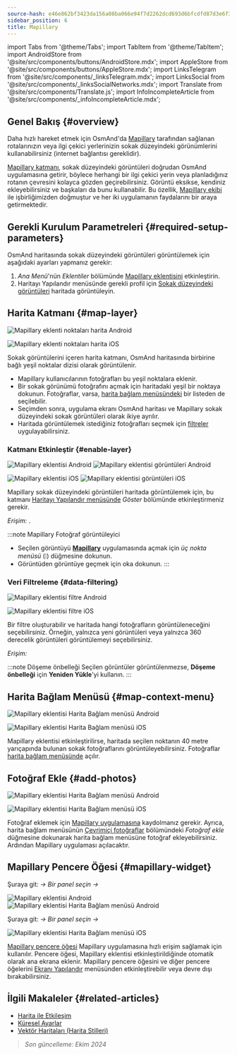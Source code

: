 ```yaml
---
source-hash: e46e862bf3423da156a08ba066e94f7d2262dcd693d6bfcdfd87d3e6f3328253
sidebar_position: 6
title: Mapillary
---
```

import Tabs from '@theme/Tabs';
import TabItem from '@theme/TabItem';
import AndroidStore from '@site/src/components/buttons/AndroidStore.mdx';
import AppleStore from '@site/src/components/buttons/AppleStore.mdx';
import LinksTelegram from '@site/src/components/_linksTelegram.mdx';
import LinksSocial from '@site/src/components/_linksSocialNetworks.mdx';
import Translate from '@site/src/components/Translate.js';
import InfoIncompleteArticle from '@site/src/components/_infoIncompleteArticle.mdx';



## Genel Bakış {#overview}

Daha hızlı hareket etmek için OsmAnd'da [Mapillary](https://www.mapillary.com/) tarafından sağlanan rotalarınızın veya ilgi çekici yerlerinizin sokak düzeyindeki görünümlerini kullanabilirsiniz (internet bağlantısı gereklidir).

[Mapillary katmanı](https://www.mapillary.com/), sokak düzeyindeki görüntüleri doğrudan OsmAnd uygulamasına getirir, böylece herhangi bir ilgi çekici yerin veya planladığınız rotanın çevresini kolayca gözden geçirebilirsiniz. Görüntü eksikse, kendiniz ekleyebilirsiniz ve başkaları da bunu kullanabilir. Bu özellik, [Mapillary ekibi](https://www.mapillary.com/about) ile işbirliğimizden doğmuştur ve her iki uygulamanın faydalarını bir araya getirmektedir.


## Gerekli Kurulum Parametreleri {#required-setup-parameters}

OsmAnd haritasında sokak düzeyindeki görüntüleri görüntülemek için aşağıdaki ayarları yapmanız gerekir:

1. *Ana Menü*'nün *Eklentiler* bölümünde [Mapillary eklentisini](../plugins/#enable--disable) etkinleştirin.
2. Haritayı Yapılandır menüsünde gerekli profil için [Sokak düzeyindeki görüntüleri](#enable-layer) haritada görüntüleyin.


## Harita Katmanı {#map-layer}

<Tabs groupId="operating-systems">

<TabItem value="android" label="Android">

![Mapillary eklenti noktaları harita Android](@site/static/img/plugins/mapillary/mapillary_plugin_points_android.png)

</TabItem>

<TabItem value="ios" label="iOS">

![Mapillary eklenti noktaları harita iOS](@site/static/img/plugins/mapillary/mapillary_plugin_points_ios.png)

</TabItem>

</Tabs>

Sokak görüntülerini içeren harita katmanı, OsmAnd haritasında birbirine bağlı yeşil noktalar dizisi olarak görüntülenir.

- Mapillary kullanıcılarının fotoğrafları bu yeşil noktalara eklenir.
- Bir sokak görünümü fotoğrafını açmak için haritadaki yeşil bir noktaya dokunun. Fotoğraflar, varsa, [harita bağlam menüsündeki](#map-context-menu) bir listeden de seçilebilir.
- Seçimden sonra, uygulama ekranı OsmAnd haritası ve Mapillary sokak düzeyindeki sokak görüntüleri olarak ikiye ayrılır.
- Haritada görüntülemek istediğiniz fotoğrafları seçmek için [filtreler](#data-filtering) uygulayabilirsiniz.


### Katmanı Etkinleştir {#enable-layer}

<Tabs groupId="operating-systems">

<TabItem value="android" label="Android">

![Mapillary eklentisi Android](@site/static/img/plugins/mapillary/mapilary_enable_layer_1_andr.png) ![Mapillary eklentisi görüntüleri Android](@site/static/img/plugins/mapillary/mapilary_enable_layer_2_andr.png)

</TabItem>

<TabItem value="ios" label="iOS">

![Mapillary eklentisi iOS](@site/static/img/plugins/mapillary/Mapilary_street_level_imagery_ios.png) ![Mapillary eklentisi görüntüleri iOS](@site/static/img/plugins/mapillary/mapillary_plugin_images_ios.png)

</TabItem>

</Tabs>

Mapillary sokak düzeyindeki görüntüleri haritada görüntülemek için, bu katmanı [Haritayı Yapılandır menüsünde](../map/configure-map-menu.md) *Göster* bölümünde etkinleştirmeniz gerekir.

*Erişim: <Translate ids="shared_string_menu,configure_map,street_level_imagery"/>*.

:::note Mapillary Fotoğraf görüntüleyici

- Seçilen görüntüyü [**Mapillary**](https://www.mapillary.com/mobile-apps) uygulamasında açmak için *üç nokta menüsü* (&#8285;) düğmesine dokunun.
- Görüntüden görüntüye geçmek için oka dokunun.
:::


### Veri Filtreleme {#data-filtering}

<Tabs groupId="operating-systems">

<TabItem value="android" label="Android">

![Mapillary eklentisi filtre Android](@site/static/img/plugins/mapillary/mapillary_config_map_filter_andr.png)

</TabItem>

<TabItem value="ios" label="iOS">

![Mapillary eklentisi filtre iOS](@site/static/img/plugins/mapillary/mapillary_plugin_filter_ios.png)

</TabItem>

</Tabs>

Bir filtre oluşturabilir ve haritada hangi fotoğrafların görüntüleneceğini seçebilirsiniz. Örneğin, yalnızca yeni görüntüleri veya yalnızca 360 derecelik görüntüleri görüntülemeyi seçebilirsiniz.

*Erişim: <Translate ids="shared_string_menu,configure_map,street_level_imagery"/>*

:::note Döşeme önbelleği
Seçilen görüntüler görüntülenmezse, **Döşeme önbelleği** için **Yeniden Yükle**'yi kullanın.
:::


## Harita Bağlam Menüsü {#map-context-menu}

<Tabs groupId="operating-systems">

<TabItem value="android" label="Android">

![Mapillary eklentisi Harita Bağlam menüsü Android](@site/static/img/plugins/mapillary/mapillary_plugin_context_menu_android.png)

</TabItem>

<TabItem value="ios" label="iOS">

![Mapillary eklentisi Harita Bağlam menüsü iOS](@site/static/img/plugins/mapillary/mapillary_plugin_context_menu_ios.png)

</TabItem>

</Tabs>

Mapillary eklentisi etkinleştirilirse, haritada seçilen noktanın 40 metre yarıçapında bulunan sokak fotoğraflarını görüntüleyebilirsiniz. Fotoğraflar [harita bağlam menüsünde](../map/map-context-menu.md#online-photos) açılır.


## Fotoğraf Ekle {#add-photos}

<Tabs groupId="operating-systems">

<TabItem value="android" label="Android">

![Mapillary eklentisi Harita Bağlam menüsü Android](@site/static/img/plugins/mapillary/mapillary_add_photos_andr.png)

</TabItem>

<TabItem value="ios" label="iOS">

![Mapillary eklentisi Harita Bağlam menüsü iOS](@site/static/img/plugins/mapillary/mapillary_add_photos_ios.png)

</TabItem>

</Tabs>

Fotoğraf eklemek için [Mapillary uygulamasına](https://www.mapillary.com/mobile-apps) kaydolmanız gerekir. Ayrıca, harita bağlam menüsünün [Çevrimiçi fotoğraflar](../map/map-context-menu.md#online-photos) bölümündeki *Fotoğraf ekle* düğmesine dokunarak harita bağlam menüsüne fotoğraf ekleyebilirsiniz. Ardından Mapillary uygulaması açılacaktır.


## Mapillary Pencere Öğesi {#mapillary-widget}

<Tabs groupId="operating-systems">

<TabItem value="android" label="Android">

Şuraya git: *<Translate android="true" ids="shared_string_menu,map_widget_config,shared_string_widgets"/> → Bir panel seçin → <Translate android="true" ids="mapillary"/>*

![Mapillary eklentisi Android](@site/static/img/plugins/mapillary/mapillary_widget_1_andr.png) ![Mapillary eklentisi Harita Bağlam menüsü Android](@site/static/img/plugins/mapillary/mapillary_widget_2_andr.png)

</TabItem>

<TabItem value="ios" label="iOS">

Şuraya git: *<Translate ios="true" ids="shared_string_menu,layer_map_appearance,shared_string_widgets"/> → Bir panel seçin → <Translate ios="true" ids="mapillary"/>*

![Mapillary eklentisi Harita Bağlam menüsü iOS](@site/static/img/plugins/mapillary/mapillary_app_activation_ios.png)

</TabItem>

</Tabs>

[Mapillary pencere öğesi](../widgets/info-widgets.md#mapillary-widget) Mapillary uygulamasına hızlı erişim sağlamak için kullanılır. Pencere öğesi, Mapillary eklentisi etkinleştirildiğinde otomatik olarak ana ekrana eklenir. Mapillary pencere öğesini ve diğer pencere öğelerini [Ekranı Yapılandır](../widgets/configure-screen.md) menüsünden etkinleştirebilir veya devre dışı bırakabilirsiniz.


## İlgili Makaleler {#related-articles}

- [Harita ile Etkileşim](../../user/map/interact-with-map.md)
- [Küresel Ayarlar](../../user/personal/global-settings.md)
- [Vektör Haritaları (Harita Stilleri)](../../user/map/vector-maps.md)

> *Son güncelleme: Ekim 2024*